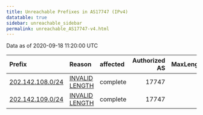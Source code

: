 ```yaml
---
title: Unreachable Prefixes in AS17747 (IPv4)
datatable: true
sidebar: unreachable_sidebar
permalink: unreachable_AS17747-v4.html
---
```


Data as of 2020-09-18 11:20:00 UTC


<div class="datatable-begin"></div>

| Prefix                                                     | Reason                                                                                                     | affected   |   Authorized AS |   MaxLength | Anchor                                       |   unreachable /24s |
|:-----------------------------------------------------------|:-----------------------------------------------------------------------------------------------------------|:-----------|----------------:|------------:|:---------------------------------------------|-------------------:|
| [202.142.108.0/24](https://stat.ripe.net/202.142.108.0/24) | [INVALID LENGTH](https://rpki-validator.ripe.net/announcement-preview?asn=AS17747&prefix=202.142.108.0/24) | complete   |           17747 |          23 | [APNIC](unreachable_APNIC_RPKI_Root-v4.html) |                  1 |
| [202.142.109.0/24](https://stat.ripe.net/202.142.109.0/24) | [INVALID LENGTH](https://rpki-validator.ripe.net/announcement-preview?asn=AS17747&prefix=202.142.109.0/24) | complete   |           17747 |          23 | [APNIC](unreachable_APNIC_RPKI_Root-v4.html) |                  1 |

<div class="datatable-end"></div>